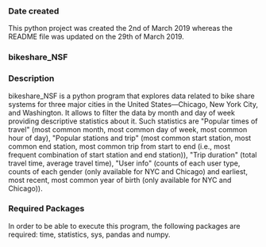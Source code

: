 ### Date created
This python project was created the 2nd of March 2019 whereas the README file was updated on the 29th of March 2019.

### bikeshare_NSF

### Description
bikeshare_NSF is a python program that explores data related to bike share systems for three major cities in the United States—Chicago, New York City, and Washington. It allows to filter the data by month and day of week providing descriptive statistics about it. Such statistics are "Popular times of travel" (most common month, most common day of week, most common hour of day), "Popular stations and trip" (most common start station, most common end station, most common trip from start to end (i.e., most frequent combination of start station and end station)), "Trip duration" (total travel time, average travel time), "User info" (counts of each user type, counts of each gender (only available for NYC and Chicago) and earliest, most recent, most common year of birth (only available for NYC and Chicago)).


### Required Packages
In order to be able to execute this program, the following packages are required: time, statistics, sys, pandas and numpy. 
